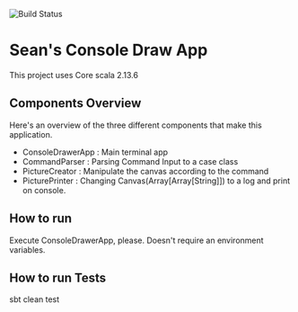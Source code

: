 ![Build Status](https://codebuild.eu-west-1.amazonaws.com/badges?uuid=eyJlbmNyeXB0ZWREYXRhIjoiOFpwNmFkb1oxVUhBY250SmZDaXI1eFczb0M2Z01FRnozeXJRbldZVWtQbUNLRGhkYTFOUUVhblVndmtuWTlmMnJ4ZGIwTFZLdXNWRXlIdnRjdk5BMmdrPSIsIml2UGFyYW1ldGVyU3BlYyI6IlBlNXFYbHoxdW5WTFE2djQiLCJtYXRlcmlhbFNldFNlcmlhbCI6MX0%3D&branch=master)

Sean's Console Draw App
=============
This project uses Core scala 2.13.6

## Components Overview
Here's an overview of the three different components that make this application.

- ConsoleDrawerApp : Main terminal app
- CommandParser : Parsing Command Input to a case class
- PictureCreator : Manipulate the canvas according to the command
- PicturePrinter : Changing Canvas(Array[Array[String]]) to a log and print on console. 

## How to run
Execute ConsoleDrawerApp, please. Doesn't require an environment variables.

## How to run Tests
sbt clean test